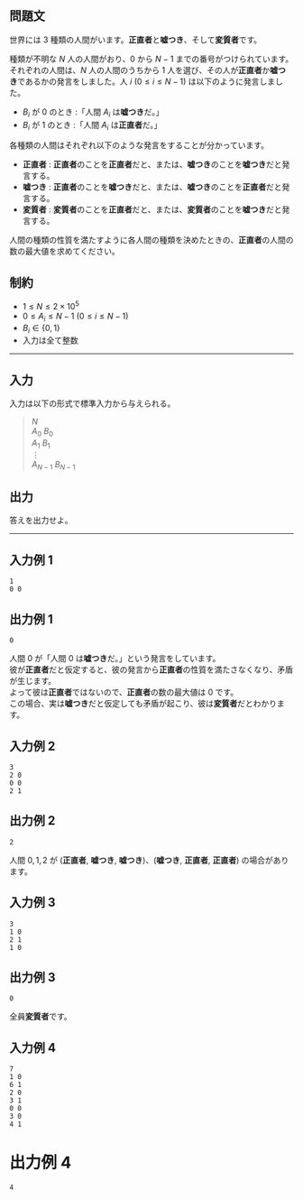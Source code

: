 ## 問題文

世界には $3$ 種類の人間がいます。**正直者**と**嘘つき**、そして**変質者**です。

種類が不明な $N$ 人の人間がおり、$0$ から $N-1$ までの番号がつけられています。それぞれの人間は、$N$ 人の人間のうちから $1$ 人を選び、その人が**正直者**か**嘘つき**であるかの発言をしました。人 $i$ ($0≤i≤N-1$) は以下のように発言しました。

- $B_i$ が $0$ のとき :「人間 $A_i$ は**嘘つき**だ。」
- $B_i$ が $1$ のとき :「人間 $A_i$ は**正直者**だ。」

各種類の人間はそれぞれ以下のような発言をすることが分かっています。

- **正直者** : **正直者**のことを**正直者**だと、または、**嘘つき**のことを**嘘つき**だと発言する。
- **嘘つき** : **正直者**のことを**嘘つき**だと、または、**嘘つき**のことを**正直者**だと発言する。
- **変質者** : **変質者**のことを**正直者**だと、または、**変質者**のことを**嘘つき**だと発言する。

人間の種類の性質を満たすように各人間の種類を決めたときの、**正直者**の人間の数の最大値を求めてください。

## 制約

- $1 \le N \le 2 \times 10^5$
- $0\le A_i≤N-1$ ($0≤i≤N-1$)
- $B_i \in \{0, 1\}$
- 入力は全て整数

---

## 入力

入力は以下の形式で標準入力から与えられる。

> $N$  
> $A_0$ $B_0$  
> $A_1$ $B_1$  
> $\vdots$  
> $A_{N-1}$ $B_{N-1}$

## 出力

答えを出力せよ。

---

## 入力例 1

```
1
0 0
```

## 出力例 1

```
0
```

人間 $0$ が「人間 $0$ は**嘘つき**だ。」という発言をしています。  
彼が**正直者**だと仮定すると、彼の発言から**正直者**の性質を満たさなくなり、矛盾が生じます。  
よって彼は**正直者**ではないので、**正直者**の数の最大値は $0$ です。  
この場合、実は**嘘つき**だと仮定しても矛盾が起こり、彼は**変質者**だとわかります。

## 入力例 2

```
3
2 0
0 0
2 1
```

## 出力例 2

```
2
```

人間 $0, 1, 2$ が (**正直者**, **嘘つき**, **嘘つき**)、(**嘘つき**, **正直者**, **正直者**) の場合があります。

## 入力例 3

```
3
1 0
2 1
1 0
```

## 出力例 3

```
0
```

全員**変質者**です。

## 入力例 4

```
7
1 0
6 1
2 0
3 1
0 0
3 0
4 1
```

# 出力例 4

```
4
```
